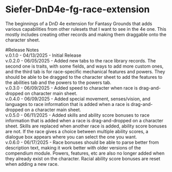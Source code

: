 # Siefer-DnD4e-fg-race-extension

The beginnings of a DnD 4e extension for Fantasy Grounds that adds various capabilities from other rulesets that I want to see in the 4e one. This mostly includes creating other records and making them draggable onto the character sheet.

#Release Notes  
v.0.1.0 - 04/13/2025 - Initial Release  
v.0.2.0 - 06/05/2025 - Added new tabs to the race library records. The second one is traits, with some fields, and ways to add more custom ones, and the third tab is for race-specific mechanical features and powers. They should be able to be dragged to the character sheet to add the features to the abilities tab and the powers to the powers tab.  
v.0.3.0 - 06/09/2025 - Added speed to character when race is drag-and-dropped on character main sheet.  
v.0.4.0 - 06/09/2025 - Added special movement, senses/vision, and languages to race information that is added when a race is drag-and-dropped on a character main sheet.  
v.0.5.0 - 06/11/2025 - Added skills and ability score bonuses to race information that is added when a race is drag-and-dropped on a character sheet. Skills are replaced when another race is added, ability score bonuses are not. If the race gives a choice between multiple ability scores, a dialogue box appears where you can select the one you want.  
v.0.6.0 - 06/17/2025 - Race bonuses should be able to parse better from description text, making it work better with older versions of the compendium module. Powers, features, etc are also no longer added when they already exist on the character. Racial ability score bonuses are reset when adding a new race.